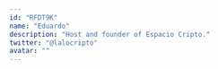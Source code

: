 ```yaml
---
id: "RFDT9K"
name: "Eduardo"
description: "Host and founder of Espacio Cripto."
twitter: "@lalocripto"
avatar: ""
---
```

